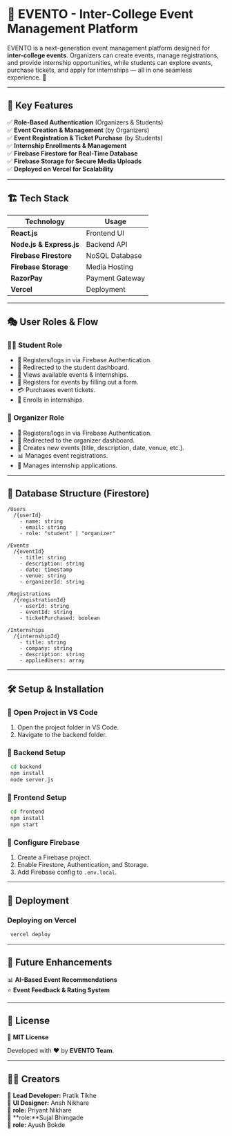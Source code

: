 # 🎉 EVENTO - Inter-College Event Management Platform

EVENTO is a next-generation event management platform designed for **inter-college events**. Organizers can create events, manage registrations, and provide internship opportunities, while students can explore events, purchase tickets, and apply for internships — all in one seamless experience. 🚀

---

## 🌟 Key Features
✅ **Role-Based Authentication** (Organizers & Students)  
✅ **Event Creation & Management** (by Organizers)  
✅ **Event Registration & Ticket Purchase** (by Students)  
✅ **Internship Enrollments & Management**  
✅ **Firebase Firestore for Real-Time Database**  
✅ **Firebase Storage for Secure Media Uploads**  
✅ **Deployed on Vercel for Scalability**  

---

## 🏗️ Tech Stack
| **Technology** | **Usage** |
|--------------|------------|
| **React.js** | Frontend UI |
| **Node.js & Express.js** | Backend API |
| **Firebase Firestore** | NoSQL Database |
| **Firebase Storage** | Media Hosting |
| **RazorPay** | Payment Gateway |
| **Vercel** | Deployment |

---

## 🎭 User Roles & Flow
### 👩‍🎓 Student Role
- 🔑 Registers/logs in via Firebase Authentication.
- 📌 Redirected to the student dashboard.
- 🎫 Views available events & internships.
- 📝 Registers for events by filling out a form.
- 💳 Purchases event tickets.
- 💼 Enrolls in internships.

### 🎤 Organizer Role
- 🔑 Registers/logs in via Firebase Authentication.
- 📌 Redirected to the organizer dashboard.
- 📅 Creates new events (title, description, date, venue, etc.).
- 📊 Manages event registrations.
- 💼 Manages internship applications.

---

## 📂 Database Structure (Firestore)
```plaintext
/Users
  /{userId}
    - name: string
    - email: string
    - role: "student" | "organizer"

/Events
  /{eventId}
    - title: string
    - description: string
    - date: timestamp
    - venue: string
    - organizerId: string

/Registrations
  /{registrationId}
    - userId: string
    - eventId: string
    - ticketPurchased: boolean

/Internships
  /{internshipId}
    - title: string
    - company: string
    - description: string
    - appliedUsers: array
```

---

## 🛠️ Setup & Installation
### 🔹 Open Project in VS Code
1. Open the project folder in VS Code.
2. Navigate to the backend folder.

### 🔹 Backend Setup
```sh
 cd backend
 npm install
 node server.js
```

### 🔹 Frontend Setup
```sh
 cd frontend
 npm install
 npm start
```

### 🔹 Configure Firebase
1. Create a Firebase project.
2. Enable Firestore, Authentication, and Storage.
3. Add Firebase config to `.env.local`.


---

## 🚀 Deployment
### **Deploying on Vercel**
```sh
 vercel deploy
```

---

## 🔮 Future Enhancements  
📊 **AI-Based Event Recommendations**  
⭐ **Event Feedback & Rating System**  

---

## 📜 License
📄 **MIT License**  

Developed with ❤️ by **EVENTO Team**.

---

## 👨‍💻 Creators
🎨 **Lead Developer:** Pratik Tikhe  
🎨 **UI Designer:** Ansh Nikhare  
🎨 **role:** Priyant Nikhare  
🎨 **role:**Sujal Bhimgade  
🎨 **role:** Ayush Bokde  
